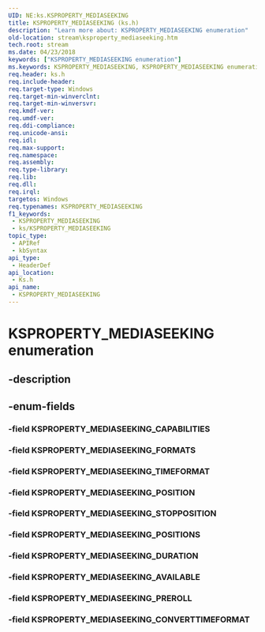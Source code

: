 ```yaml
---
UID: NE:ks.KSPROPERTY_MEDIASEEKING
title: KSPROPERTY_MEDIASEEKING (ks.h)
description: "Learn more about: KSPROPERTY_MEDIASEEKING enumeration"
old-location: stream\ksproperty_mediaseeking.htm
tech.root: stream
ms.date: 04/23/2018
keywords: ["KSPROPERTY_MEDIASEEKING enumeration"]
ms.keywords: KSPROPERTY_MEDIASEEKING, KSPROPERTY_MEDIASEEKING enumeration [Streaming Media Devices], KSPROPERTY_MEDIASEEKING_AVAILABLE, KSPROPERTY_MEDIASEEKING_CAPABILITIES, KSPROPERTY_MEDIASEEKING_CONVERTTIMEFORMAT, KSPROPERTY_MEDIASEEKING_DURATION, KSPROPERTY_MEDIASEEKING_FORMATS, KSPROPERTY_MEDIASEEKING_POSITION, KSPROPERTY_MEDIASEEKING_POSITIONS, KSPROPERTY_MEDIASEEKING_PREROLL, KSPROPERTY_MEDIASEEKING_STOPPOSITION, KSPROPERTY_MEDIASEEKING_TIMEFORMAT, ks/KSPROPERTY_MEDIASEEKING, ks/KSPROPERTY_MEDIASEEKING_AVAILABLE, ks/KSPROPERTY_MEDIASEEKING_CAPABILITIES, ks/KSPROPERTY_MEDIASEEKING_CONVERTTIMEFORMAT, ks/KSPROPERTY_MEDIASEEKING_DURATION, ks/KSPROPERTY_MEDIASEEKING_FORMATS, ks/KSPROPERTY_MEDIASEEKING_POSITION, ks/KSPROPERTY_MEDIASEEKING_POSITIONS, ks/KSPROPERTY_MEDIASEEKING_PREROLL, ks/KSPROPERTY_MEDIASEEKING_STOPPOSITION, ks/KSPROPERTY_MEDIASEEKING_TIMEFORMAT, stream.ksproperty_mediaseeking
req.header: ks.h
req.include-header: 
req.target-type: Windows
req.target-min-winverclnt: 
req.target-min-winversvr: 
req.kmdf-ver: 
req.umdf-ver: 
req.ddi-compliance: 
req.unicode-ansi: 
req.idl: 
req.max-support: 
req.namespace: 
req.assembly: 
req.type-library: 
req.lib: 
req.dll: 
req.irql: 
targetos: Windows
req.typenames: KSPROPERTY_MEDIASEEKING
f1_keywords:
 - KSPROPERTY_MEDIASEEKING
 - ks/KSPROPERTY_MEDIASEEKING
topic_type:
 - APIRef
 - kbSyntax
api_type:
 - HeaderDef
api_location:
 - Ks.h
api_name:
 - KSPROPERTY_MEDIASEEKING
---
```


# KSPROPERTY_MEDIASEEKING enumeration


## -description

## -enum-fields

### -field KSPROPERTY_MEDIASEEKING_CAPABILITIES

### -field KSPROPERTY_MEDIASEEKING_FORMATS

### -field KSPROPERTY_MEDIASEEKING_TIMEFORMAT

### -field KSPROPERTY_MEDIASEEKING_POSITION

### -field KSPROPERTY_MEDIASEEKING_STOPPOSITION

### -field KSPROPERTY_MEDIASEEKING_POSITIONS

### -field KSPROPERTY_MEDIASEEKING_DURATION

### -field KSPROPERTY_MEDIASEEKING_AVAILABLE

### -field KSPROPERTY_MEDIASEEKING_PREROLL

### -field KSPROPERTY_MEDIASEEKING_CONVERTTIMEFORMAT

